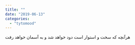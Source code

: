 ```yaml
---
title: ""
date: "2019-06-13"
categories: 
  - "tytomood"
---
```


هرآنچه که سخت و استوار است دود خواهد شد و به آسمان خواهد رفت
